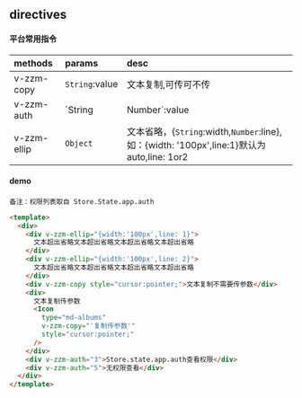 ## directives

#### 平台常用指令

| methods     | params                | desc                                                                                       |
| :---------- | :-------------------- | :----------------------------------------------------------------------------------------- |
| v-zzm-copy  | `String`:value        | 文本复制,可传可不传                                                                        |
| v-zzm-auth  | `String|Number`:value | 权限控制，需要传入权限值，否则如果使用该指令元素会被移除                                   |
| v-zzm-ellip | `Object`              | 文本省略，{`String`:width,`Number`:line},如：{width: '100px',line:1}默认为 auto,line: 1or2 |

#### demo

`备注：权限列表取自 Store.State.app.auth`

```html
<template>
  <div>
    <div v-zzm-ellip="{width:'100px',line: 1}">
      文本超出省略文本超出省略文本超出省略文本超出省略
    </div>
    <div v-zzm-ellip="{width:'100px',line: 2}">
      文本超出省略文本超出省略文本超出省略文本超出省略
    </div>
    <div v-zzm-copy style="cursor:pointer;">文本复制不需要传参数</div>
    <div>
      文本复制传参数
      <Icon
        type="md-albums"
        v-zzm-copy="'复制传参数'"
        style="cursor:pointer;"
      />
    </div>
    <div v-zzm-auth="3">Store.state.app.auth查看权限</div>
    <div v-zzm-auth="5">无权限查看</div>
  </div>
</template>
```
